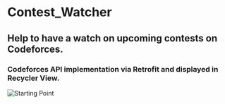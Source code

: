 # Contest_Watcher
## Help to have a watch on upcoming contests on Codeforces.

### Codeforces API implementation via Retrofit and displayed in Recycler View.


![Starting Point](https://drive.google.com/file/d/13prFhwYlY3Qypt4W0vo1BIsGgqOduZ0O/view?usp=sharing)

